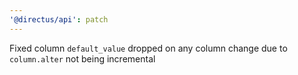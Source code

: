 ```yaml
---
'@directus/api': patch
---
```


Fixed column `default_value` dropped on any column change due to `column.alter` not being incremental
